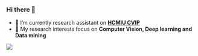 ### Hi there 👋

<!--
**nguyenquivinhquang/nguyenquivinhquang** is a ✨ _special_ ✨ repository because its `README.md` (this file) appears on your GitHub profile.

Here are some ideas to get you started:

- 🔭 I’m currently working on ...
- 🌱 I’m currently learning ...
- 👯 I’m looking to collaborate on ...
- 🤔 I’m looking for help with ...
- 💬 Ask me about ...
- 📫 How to reach me: ...
- 😄 Pronouns: ...
- ⚡ Fun fact: ...
-->
- 🔭 I’m currently research assistant on [**HCMIU CVIP**](https://hcmiu-cvip.github.io/)
- 🌱 My research interests focus on **Computer Vision, Deep learning and Data mining**

<img align="bottom" src="https://github-readme-stats.vercel.app/api?username=nguyenquivinhquang&show_icons=true&icon_color=CE1D2D&text_color=718096&bg_color=ffffff" />
